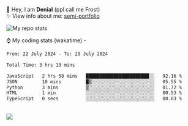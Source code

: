 🤚 Hey, I am **Denial** (ppl call me Frost)  
✨ View info about me: [semi-portfolio](https://frostx.is-a.dev)

<img alt="My repo stats" src="https://github-readme-stats.vercel.app/api?username=FrostX-Official&show_icons=true&theme=radical">

⌚ My coding stats (wakatime) -

<!--START_SECTION:waka-->

```txt
From: 22 July 2024 - To: 29 July 2024

Total Time: 3 hrs 13 mins

JavaScript   2 hrs 58 mins   ███████████████████████░░   92.16 %
JSON         10 mins         █▒░░░░░░░░░░░░░░░░░░░░░░░   05.55 %
Python       3 mins          ▒░░░░░░░░░░░░░░░░░░░░░░░░   01.72 %
HTML         1 min           ░░░░░░░░░░░░░░░░░░░░░░░░░   00.53 %
TypeScript   0 secs          ░░░░░░░░░░░░░░░░░░░░░░░░░   00.03 %
```

<!--END_SECTION:waka-->
<br>
<img src="https://spotify-github-profile.vercel.app/api/view.svg?uid=31srkkuzzvig3lqyqlakxnoqfz6y&cover_image=true&theme=default&show_offline=true&background_color=0d1117&interchange=false&bar_color=7024ff">
